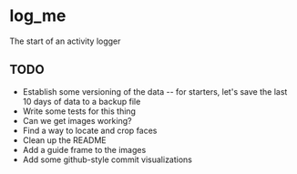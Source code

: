 # log_me
The start of an activity logger

## TODO
* Establish some versioning of the data -- for starters, let's save the last 10
 days of data to a backup file
* Write some tests for this thing
* Can we get images working?
* Find a way to locate and crop faces
* Clean up the README
* Add a guide frame to the images
* Add some github-style commit visualizations
